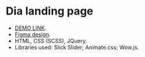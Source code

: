 # Dia landing page
- [DEMO LINK](https://MaximZhuravlov.github.io/layout_dia/).
- [Figma design](https://www.figma.com/file/vhfzZ7SqWGkMGd5iCDdBCy/Dia-New?node-id=0%3A1).
- HTML, CSS (SCSS), JQuery.
- Libraries used: Slick Slider; Animate.css; Wow.js.
